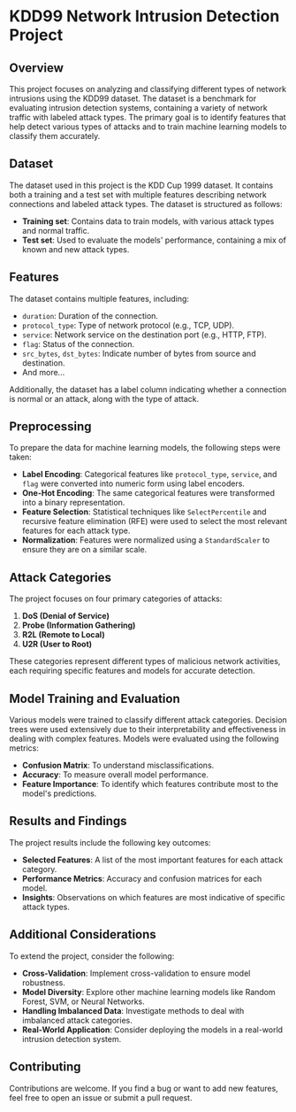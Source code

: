 # KDD99 Network Intrusion Detection Project

## Overview
This project focuses on analyzing and classifying different types of network intrusions using the KDD99 dataset. The dataset is a benchmark for evaluating intrusion detection systems, containing a variety of network traffic with labeled attack types. The primary goal is to identify features that help detect various types of attacks and to train machine learning models to classify them accurately.

## Dataset
The dataset used in this project is the KDD Cup 1999 dataset. It contains both a training and a test set with multiple features describing network connections and labeled attack types. The dataset is structured as follows:

- **Training set**: Contains data to train models, with various attack types and normal traffic.
- **Test set**: Used to evaluate the models' performance, containing a mix of known and new attack types.

## Features
The dataset contains multiple features, including:

- `duration`: Duration of the connection.
- `protocol_type`: Type of network protocol (e.g., TCP, UDP).
- `service`: Network service on the destination port (e.g., HTTP, FTP).
- `flag`: Status of the connection.
- `src_bytes`, `dst_bytes`: Indicate number of bytes from source and destination.
- And more...

Additionally, the dataset has a label column indicating whether a connection is normal or an attack, along with the type of attack.

## Preprocessing
To prepare the data for machine learning models, the following steps were taken:

- **Label Encoding**: Categorical features like `protocol_type`, `service`, and `flag` were converted into numeric form using label encoders.
- **One-Hot Encoding**: The same categorical features were transformed into a binary representation.
- **Feature Selection**: Statistical techniques like `SelectPercentile` and recursive feature elimination (RFE) were used to select the most relevant features for each attack type.
- **Normalization**: Features were normalized using a `StandardScaler` to ensure they are on a similar scale.

## Attack Categories
The project focuses on four primary categories of attacks:

1. **DoS (Denial of Service)**
2. **Probe (Information Gathering)**
3. **R2L (Remote to Local)**
4. **U2R (User to Root)**

These categories represent different types of malicious network activities, each requiring specific features and models for accurate detection.

## Model Training and Evaluation
Various models were trained to classify different attack categories. Decision trees were used extensively due to their interpretability and effectiveness in dealing with complex features. Models were evaluated using the following metrics:

- **Confusion Matrix**: To understand misclassifications.
- **Accuracy**: To measure overall model performance.
- **Feature Importance**: To identify which features contribute most to the model's predictions.

## Results and Findings
The project results include the following key outcomes:

- **Selected Features**: A list of the most important features for each attack category.
- **Performance Metrics**: Accuracy and confusion matrices for each model.
- **Insights**: Observations on which features are most indicative of specific attack types.

## Additional Considerations
To extend the project, consider the following:

- **Cross-Validation**: Implement cross-validation to ensure model robustness.
- **Model Diversity**: Explore other machine learning models like Random Forest, SVM, or Neural Networks.
- **Handling Imbalanced Data**: Investigate methods to deal with imbalanced attack categories.
- **Real-World Application**: Consider deploying the models in a real-world intrusion detection system.

## Contributing
Contributions are welcome. If you find a bug or want to add new features, feel free to open an issue or submit a pull request.
